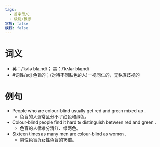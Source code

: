 ```yaml
---
tags:
  - 首字母/C
  - 级别/雅思
掌握: false
模糊: false
---
```

# 词义
- 英：/ˈkʌlə blaɪnd/； 美：/ˈkʌlər blaɪnd/
- #词性/adj  色盲的；(对待不同肤色的人)一视同仁的，无种族歧视的
# 例句
- People who are colour-blind usually get red and green mixed up .
	- 色盲的人通常区分不了红色和绿色。
- Colour-blind people find it hard to distinguish between red and green .
	- 色盲的人很难分清红、绿两色。
- Sixteen times as many men are colour-blind as women .
	- 男性色盲为女性色盲的16倍。
